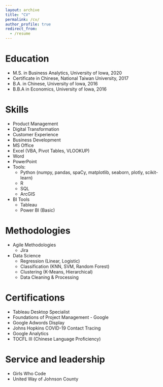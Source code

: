 ```yaml
---
layout: archive
title: "CV"
permalink: /cv/
author_profile: true
redirect_from:
  - /resume
---
```


Education
======
* M.S. in Business Analytics, University of Iowa, 2020 
* Certificate in Chinese, National Taiwan University, 2017
* B.A. in Chinese, University of Iowa, 2016
* B.B.A in Economics, University of Iowa, 2016
  
Skills
======
*  Product Management
*  Digital Transformation
*  Customer Experience
*  Business Development
*  MS Office
  * Excel (VBA, Pivot Tables, VLOOKUP)
  * Word
  * PowerPoint
* Tools:
  * Python (numpy, pandas, spaCy, matplotlib, seaborn, plotly, scikit-learn)
  * R
  * SQL
  * ArcGIS
* BI Tools
  * Tableau
  * Power BI (Basic)
  
 Methodologies
======
* Agile Methodologies
  * Jira
* Data Science
  * Regression (Linear, Logistic)
  * Classification (KNN, SVM, Random Forest)
  * Clustering (K-Means, Hierarchical)
  * Data Cleaning & Processing


Certifications
======
* Tableau Desktop Specialist
* Foundations of Project Management - Google
* Google Adwords Display
* Johns Hopkins COVID-19 Contact Tracing
* Google Analytics
* TOCFL III (Chinese Language Proficiency)
 
Service and leadership
======
* Girls Who Code
* United Way of Johnson County

